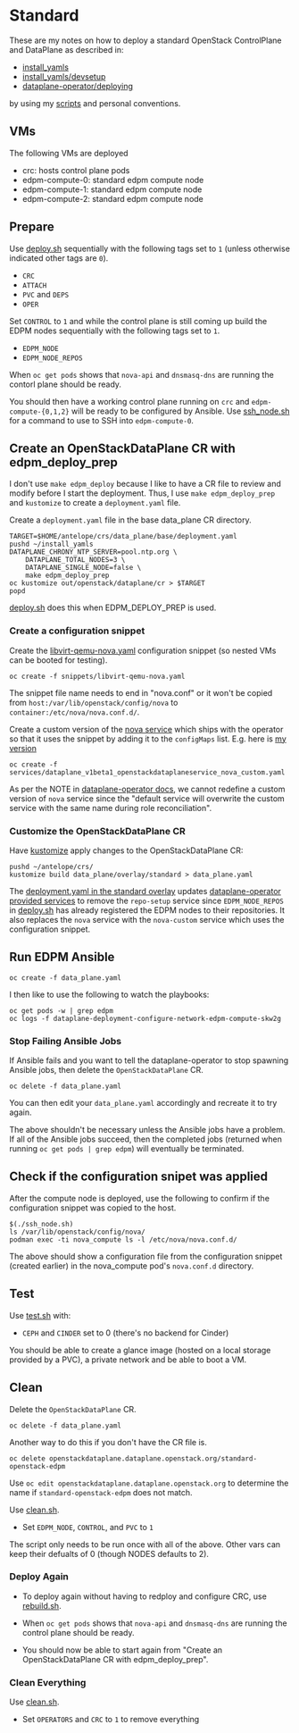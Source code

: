 # Standard

These are my notes on how to deploy a standard OpenStack ControlPlane
and DataPlane as described in:

- [install_yamls](https://github.com/openstack-k8s-operators/install_yamls/tree/main#deploy-dev-env-using-crc-edpm-nodes-with-isolated-networks)
- [install_yamls/devsetup](https://github.com/openstack-k8s-operators/install_yamls/tree/main/devsetup)
- [dataplane-operator/deploying](https://openstack-k8s-operators.github.io/dataplane-operator/deploying/)

by using my [scripts](../scripts) and personal conventions.

## VMs

The following VMs are deployed

- crc: hosts control plane pods
- edpm-compute-0: standard edpm compute node
- edpm-compute-1: standard edpm compute node
- edpm-compute-2: standard edpm compute node

## Prepare

Use [deploy.sh](../scripts/deploy.sh) sequentially with the following
tags set to `1` (unless otherwise indicated other tags are `0`).

- `CRC`
- `ATTACH`
- `PVC` and `DEPS`
- `OPER`

Set `CONTROL` to `1` and while the control plane is still coming up
build the EDPM nodes sequentially with the following tags set to `1`.

- `EDPM_NODE`
- `EDPM_NODE_REPOS`

When `oc get pods` shows that `nova-api` and `dnsmasq-dns` are running
the contorl plane should be ready.

You should then have a working control plane running on `crc`
and `edpm-compute-{0,1,2}` will be ready to be configured by Ansible.
Use [ssh_node.sh](../scripts/ssh_node.sh) for a command to use
to SSH into `edpm-compute-0`.

## Create an OpenStackDataPlane CR with edpm_deploy_prep

I don't use `make edpm_deploy` because I like to have a CR file to
review and modify before I start the deployment. Thus, I use `make
edpm_deploy_prep` and `kustomize` to create a `deployment.yaml` file.

Create a `deployment.yaml` file in the base data_plane CR directory.
```
TARGET=$HOME/antelope/crs/data_plane/base/deployment.yaml
pushd ~/install_yamls
DATAPLANE_CHRONY_NTP_SERVER=pool.ntp.org \
    DATAPLANE_TOTAL_NODES=3 \
    DATAPLANE_SINGLE_NODE=false \
    make edpm_deploy_prep
oc kustomize out/openstack/dataplane/cr > $TARGET
popd
```

[deploy.sh](../scripts/deploy.sh) does this when EDPM_DEPLOY_PREP is used.

### Create a configuration snippet

Create the
[libvirt-qemu-nova.yaml](../crs/snippets/libvirt-qemu-nova.yaml)
configuration snippet (so nested VMs can be booted for testing).
```
oc create -f snippets/libvirt-qemu-nova.yaml
```
The snippet file name needs to end in "nova.conf" or it won't be
copied from `host:/var/lib/openstack/config/nova` to
`container:/etc/nova/nova.conf.d/`.

Create a custom version of the
[nova service](https://github.com/openstack-k8s-operators/dataplane-operator/blob/main/config/services/dataplane_v1beta1_openstackdataplaneservice_nova.yaml)
which ships with the operator so that it uses the snippet by
adding it to the `configMaps` list. E.g. here is
[my version](../crs/services/dataplane_v1beta1_openstackdataplaneservice_nova_custom.yaml)
```
oc create -f services/dataplane_v1beta1_openstackdataplaneservice_nova_custom.yaml
```

As per the NOTE in [dataplane-operator docs](https://openstack-k8s-operators.github.io/dataplane-operator/composable_services/#dataplane-operator-provided-optional-services),
we cannot redefine a custom version of `nova` service since
the "default service will overwrite the custom service with the same
name during role reconciliation".

### Customize the OpenStackDataPlane CR

Have [kustomize](https://kustomize.io/) apply changes to the
OpenStackDataPlane CR:
```
pushd ~/antelope/crs/
kustomize build data_plane/overlay/standard > data_plane.yaml
```
The
[deployment.yaml in the standard overlay](../crs/data_plane/overlay/standard/deployment.yaml)
updates [dataplane-operator provided services](https://openstack-k8s-operators.github.io/dataplane-operator/composable_services/#dataplane-operator-provided-services) to remove the `repo-setup` service since `EDPM_NODE_REPOS` in [deploy.sh](../scripts/deploy.sh) has already registered the EDPM nodes to their repositories.
It also replaces the `nova` service with the `nova-custom` service
which uses the configuration snippet.

## Run EDPM Ansible
```
oc create -f data_plane.yaml
```
I then like to use the following to watch the playbooks:
```
oc get pods -w | grep edpm
oc logs -f dataplane-deployment-configure-network-edpm-compute-skw2g
```

### Stop Failing Ansible Jobs

If Ansible fails and you want to tell the dataplane-operator to stop
spawning Ansible jobs, then delete the `OpenStackDataPlane` CR.
```
oc delete -f data_plane.yaml
```
You can then edit your `data_plane.yaml` accordingly and recreate it to
try again.

The above shouldn't be necessary unless the Ansible jobs have a
problem. If all of the Ansible jobs succeed, then the completed
jobs (returned when running `oc get pods | grep edpm`) will eventually
be terminated.

## Check if the configuration snipet was applied

After the compute node is deployed, use the following to confirm if
the configuration snippet was copied to the host.
```
$(./ssh_node.sh)
ls /var/lib/openstack/config/nova/
podman exec -ti nova_compute ls -l /etc/nova/nova.conf.d/
```
The above should show a configuration file from the configuration
snippet (created earlier) in the nova_compute pod's `nova.conf.d`
directory.

## Test

Use [test.sh](../scripts/test.sh) with:

- `CEPH` and `CINDER` set to 0 (there's no backend for Cinder)

You should be able to create a glance image (hosted on a local storage
provided by a PVC), a private network and be able to boot a VM.

## Clean

Delete the `OpenStackDataPlane` CR.
```
oc delete -f data_plane.yaml
```
Another way to do this if you don't have the CR file is.
```
oc delete openstackdataplane.dataplane.openstack.org/standard-openstack-edpm
```
Use `oc edit openstackdataplane.dataplane.openstack.org` to determine
the name if `standard-openstack-edpm` does not match.

Use [clean.sh](../scripts/clean.sh).

- Set `EDPM_NODE`, `CONTROL`, and `PVC` to `1`

The script only needs to be run once with all of the above.
Other vars can keep their defualts of 0 (though NODES defaults to 2).

### Deploy Again

- To deploy again without having to redploy and configure CRC,
  use [rebuild.sh](../scripts/rebuild.sh).

- When `oc get pods` shows that `nova-api` and `dnsmasq-dns` are
  running the control plane should be ready.

- You should now be able to start again from "Create an
  OpenStackDataPlane CR with edpm_deploy_prep".

### Clean Everything

Use [clean.sh](../scripts/clean.sh).

- Set `OPERATORS` and `CRC` to `1` to remove everything
